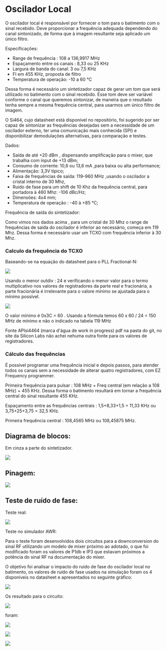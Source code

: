 # Oscilador Local

O oscilador local é responsável por fornecer o tom para o batimento com o sinal recebido. Deve proporcionar a frequência adequada dependendo do canal sintonizado, de forma que à imagem resultante seja aplicado um único filtro.

Especificações:
  - Range de frequência : 108 a 136,9917 MHz
  - Espaçamento entre os canais : 8,33 ou 25 KHz
  - Largura de banda do canal: 3 ou 7,5 KHz
  - FI em 455 KHz, proposta de filtro
  - Temperatura de operação: -10 a 60 °C

Dessa forma é necessário um sintetizador capaz de gerar um tom que será utilizado no batimento com o sinal recebido. Esse tom deve ser variável conforme o canal que queremos sintonizar, de maneira que o resultado tenha sempre a mesma frequência central, para usarmos um único filtro de imagem.

O Si464, cujo datasheet está disponível no repositório, foi sugerido por ser capaz de sintonizar as frequências desejadas sem a necessidade de um oscilador externo, ter uma comunicação mais conhecida (SPI) e disponibilizar demodulações alternativas, para comparação e testes.

Dados:
 - Saída de até +20 dBm , dispensando amplificação para o mixer, que trabalha com input de +13 dBm;
 - Consumo de corrente: 10,6 ou 13,6 mA ,para baixa ou alta performance;
 - Alimentação: 3,3V típico;
 - Faixa de frequências de saída: 119–960 MHz ,usando o oscilador a cristal interno de 30 Mhz,
 - Ruído de fase para um shift de 10 Khz da frequência central, para portadora à 460 Mhz: -106 dBc/Hz;
 - Dimensões: 4x4 mm;
 - Temperatura de operação : -40 à +85 °C;

Frequência de saída do sintetizador:

Como vimos nos dados acima , para um cristal de 30 Mhz o range de frequências de saída do oscilador é inferior ao necessário, começa em 119 Mhz. Dessa forma é necessário usar um TCXO com frequência inferior à 30 Mhz.

### Calculo da frequência do TCXO

Baseando-se na equação do datasheet para o PLL Fractional-N:  

![](freq.jpg)

Usando o menor outdiv : 24 e verificando o menor valor para o termo multiplicativo nos valores de registradores da parte real e fracionária, a parte fracionária é irrelevante para o valore mínimo se ajustada para o mínimo possível.

![](reg1.jpg)

O valor mínimo é 0x3C = 60 . Usando a fórmula temos 60 x 60 / 24 = 150 MHz de mínimo e não o indicado na tabela 119 MHz

Fonte APIsi4464 (marca d'água de work in progress) pdf na pasta do git, no  site da Silicon Labs não achei nehuma outra fonte para os valores de registradores.

### Cálculo das frequências 

É possível programar uma frequência inicial e depois passos, para atender todos os canais sem a necessidade de alterar quatro registradores, com EZ Frequency programmer.

Primeira frequência para pulsar : 108 MHz + Freq central (em relação a 108 MHz) + 455 KHz.
Dessa forma o batimento resultará em tornar a frequência central do sinal resultante 455 KHz.

Espaçamento entre as frequências centrais : 1,5+8,33+1,5 = 11,33 KHz  ou 3,75+25+3,75 = 32,5 KHz.

Primeira frequência central : 108,4565 MHz ou 108,45875 MHz.


## Diagrama de blocos:

Em cinza a parte do sintetizador.

![](modembloco.png)

## Pinagem:

![](modempin.jpg)


## Teste de ruído de fase:

Teste real:

![](phasenoise_modem.jpeg)

Teste no simulador AWR:

Para o teste foram desenvolvidos dois circuitos para a downconversion do sinal RF utilizando um modelo de mixer próximo ao adotado, o que foi modificado foram os valores de P1db e IP3 que estavam próximos a potência do sinal RF na documentação do mixer.

O objetivo foi analisar o impacto do ruído de fase do oscilador local no batimento, os valores de ruído de fase usados na simulação foram os 4 disponíveis no datasheet e apresentados no seguinte gráfico:

![](phase_noise.jpg)

Os resultado para o circuito:

![](circuitfunc.jpg)


foram:

![](potspec.jpg)

![](iffase.jpg)

![](ifpuro.jpg)
